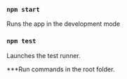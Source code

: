 ### `npm start`

Runs the app in the development mode

### `npm test`

Launches the test runner. 

***Run commands in the root folder.
